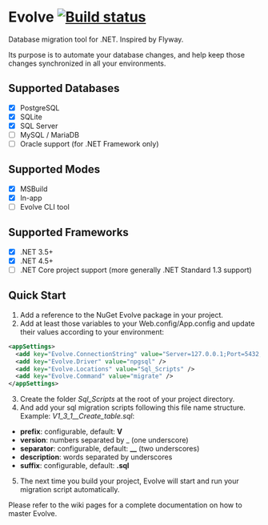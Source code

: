 # Evolve [![Build status](https://ci.appveyor.com/api/projects/status/oj9wf4bk0p0npggu?svg=true)](https://ci.appveyor.com/project/lecaillon/evolve)
Database migration tool for .NET. Inspired by Flyway.

Its purpose is to automate your database changes, and help keep those changes synchronized in all your environments.

## Supported Databases
- [x] PostgreSQL
- [x] SQLite
- [x] SQL Server
- [ ] MySQL / MariaDB
- [ ] Oracle support (for .NET Framework only)

## Supported Modes
- [x] MSBuild
- [x] In-app
- [ ] Evolve CLI tool

## Supported Frameworks
- [x] .NET 3.5+
- [x] .NET 4.5+
- [ ] .NET Core project support (more generally .NET Standard 1.3 support)

## Quick Start
1. Add a reference to the NuGet Evolve package in your project.
2. Add at least those variables to your Web.config/App.config and update their values according to your environment:
```xml
<appSettings>
  <add key="Evolve.ConnectionString" value="Server=127.0.0.1;Port=5432;Database=my_db;User Id=postgres;Password=postgres;" />
  <add key="Evolve.Driver" value="npgsql" />
  <add key="Evolve.Locations" value="Sql_Scripts" />
  <add key="Evolve.Command" value="migrate" />
</appSettings>
```
3. Create the folder *Sql_Scripts* at the root of your project directory.
4. And add your sql migration scripts following this file name structure. Example: *V1_3_1__Create_table.sql*:
- **prefix**: configurable, default: **V**
- **version**: numbers separated by _ (one underscore)
- **separator**: configurable, default: **__** (two underscores)
- **description**: words separated by underscores
- **suffix**: configurable, default: **.sql** 
5. The next time you build your project, Evolve will start and run your migration script automatically.

Please refer to the wiki pages for a complete documentation on how to master Evolve.
